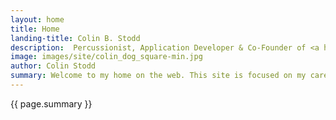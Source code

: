 ```yaml
---
layout: home
title: Home
landing-title: Colin B. Stodd
description:  Percussionist, Application Developer & Co-Founder of <a href="https://harpua.co" target="_blank" rel="noopener">Harpua, LLC.</a>
image: images/site/colin_dog_square-min.jpg
author: Colin Stodd
summary: Welcome to my home on the web. This site is focused on my career in web development. You can view some of my blog posts which are often a compilation of beginner-friendly web development tutorials and examples; You can also view some of the latest projects I'm working on, or contact me via email and social media. Harpua, LLC is the software development company I co-founded, feel free to use Harpua.co to contact me/us about future projects or use the "Send Message" button above to contact me directly... Thank you for visiting!
---
```


<p>{{ page.summary }}</p>


